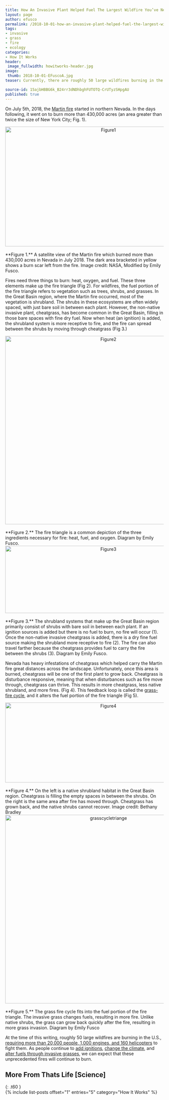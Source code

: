 ```yaml
---
title: How An Invasive Plant Helped Fuel The Largest Wildfire You’ve Never Heard Of
layout: page
author: efusco
permalink: /2018-10-01-how-an-invasive-plant-helped-fuel-the-largest-wildfire-youve-never-heard-of-efusco/
tags:
- invasive
- grass
- fire
- ecology
categories:
- How It Works
header:
 image_fullwidth: howitworks-header.jpg
image:
 thumb: 2018-10-01-EFuscoA.jpg
teaser: Currently, there are roughly 50 large wildfires burning in the U.S. We’re taking a look at how one of this season’s fires got so big.

source-id: 15ajbHBBG6k_B24rr3dNDhbghFUTOTQ-CrUTyzSHpgAU
published: true
---
```

On July 5th, 2018, the [Martin fire](https://inciweb.nwcg.gov/incident/5899/) started in northern Nevada. In the days following, it went on to burn more than 430,000 acres (an area greater than twice the size of New York City; Fig. 1). 

<center><a data-flickr-embed="true"  href="https://www.flickr.com/photos/139839751@N06/43402751215/in/dateposted-friend/" title="Figure1"><img src="https://farm2.staticflickr.com/1857/43402751215_7d07090a7b_z.jpg" width="640" height="379" alt="Figure1"></a><script async src="//embedr.flickr.com/assets/client-code.js" charset="utf-8"></script></center><br>
**Figure 1.** A satellite view of the Martin fire which burned more than 430,000 acres in Nevada in July 2018. The dark area bracketed in yellow shows a burn scar left from the fire. Image credit: NASA, Modified by Emily Fusco.

Fires need three things to burn: heat, oxygen, and fuel. These three elements make up the fire triangle (Fig 2). For wildfires, the fuel portion of the fire triangle refers to vegetation such as trees, shrubs, and grasses. In the Great Basin region, where the Martin fire occurred, most of the vegetation is shrubland. The shrubs in these ecosystems are often widely spaced, with just bare soil in between each plant. However, the non-native invasive plant, cheatgrass, has become common in the Great Basin, filling in those bare spaces with fine dry fuel. Now when heat (an ignition) is added, the shrubland system is more receptive to fire, and the fire can spread between the shrubs by moving through cheatgrass (Fig 3.)

<center><a data-flickr-embed="true"  href="https://www.flickr.com/photos/139839751@N06/43402751205/in/dateposted-friend/" title="Figure2"><img src="https://farm2.staticflickr.com/1852/43402751205_6640d0eb0a_z.jpg" width="640" height="596" alt="Figure2"></a><script async src="//embedr.flickr.com/assets/client-code.js" charset="utf-8"></script></center><br>
**Figure 2.** The fire triangle is a common depiction of the three ingredients necessary for fire: heat, fuel, and oxygen. Diagram by Emily Fusco.

<center><a data-flickr-embed="true"  href="https://www.flickr.com/photos/139839751@N06/43402751115/in/dateposted-friend/" title="Figure3"><img src="https://farm2.staticflickr.com/1845/43402751115_9023653b2d_z.jpg" width="640" height="213" alt="Figure3"></a><script async src="//embedr.flickr.com/assets/client-code.js" charset="utf-8"></script></center><br>
**Figure 3.** The shrubland systems that make up the Great Basin region primarily consist of shrubs with bare soil in between each plant. If an ignition sources is added but there is no fuel to burn, no fire will occur (1). Once the non-native invasive cheatgrass is added, there is a dry fine fuel source making the shrubland more receptive to fire (2). The fire can also travel farther because the cheatgrass provides fuel to carry the fire between the shrubs (3). Diagram by Emily Fusco.

Nevada has heavy infestations of cheatgrass which helped carry the Martin fire great distances across the landscape. Unfortunately, once this area is burned, cheatgrass will be one of the first plant to grow back. Cheatgrass is disturbance responsive, meaning that when disturbances such as fire move through, cheatgrass can thrive. This results in more cheatgrass, less native shrubland, and more fires. (Fig 4). This feedback loop is called the [grass-fire cycle](https://www.annualreviews.org/doi/pdf/10.1146/annurev.es.23.110192.000431), and it alters the fuel portion of the fire triangle (Fig 5).

<center><a data-flickr-embed="true"  href="https://www.flickr.com/photos/139839751@N06/43402751145/in/dateposted-friend/" title="Figure4"><img src="https://farm2.staticflickr.com/1879/43402751145_6879a20229_z.jpg" width="640" height="253" alt="Figure4"></a><script async src="//embedr.flickr.com/assets/client-code.js" charset="utf-8"></script></center><br>
**Figure 4.** On the left is a native shrubland habitat in the Great Basin region. Cheatgrass is filling the empty spaces in between the shrubs. On the right is the same area after fire has moved through. Cheatgrass has grown back, and the native shrubs cannot recover. Image credit: Bethany Bradley

<center><a data-flickr-embed="true"  href="https://www.flickr.com/photos/139839751@N06/30441727838/in/dateposted-friend/" title="grasscycletriange"><img src="https://farm2.staticflickr.com/1875/30441727838_21c3fdfc84_z.jpg" width="640" height="597" alt="grasscycletriange"></a><script async src="//embedr.flickr.com/assets/client-code.js" charset="utf-8"></script></center><br>
**Figure 5.** The grass fire cycle fits into the fuel portion of the fire triangle. The invasive grass changes fuels, resulting in more fire. Unlike native shrubs, the grass can grow back quickly after the fire, resulting in more grass invasion. Diagram by Emily Fusco

At the time of this writing, roughly 50 large wildfires are burning in the U.S., [requiring more than 20,000 people, 1,000 engines, and 160 helicopters](https://www.nifc.gov/nicc/sitreprt.pdf) to fight them. As people continue to [add ignitions](http://www.pnas.org/content/114/11/2946.short), [change the climate](http://science.sciencemag.org/content/313/5789/940), and [alter fuels through invasive grasses](https://onlinelibrary.wiley.com/doi/abs/10.1111/gcb.12046), we can expect that these unprecedented fires will continue to burn.

## More From Thats Life [Science]
{: .t60 }	
{% include list-posts offset="1" entries="5" category="How It Works" %}

